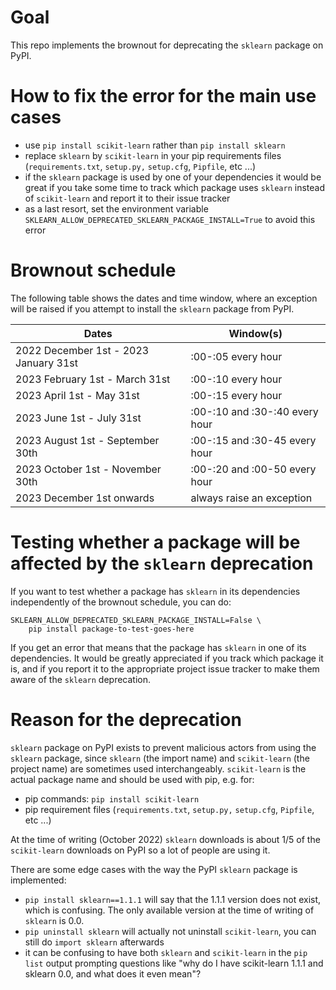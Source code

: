 # Goal

This repo implements the brownout for deprecating the `sklearn` package on PyPI.

# How to fix the error for the main use cases

- use `pip install scikit-learn` rather than `pip install sklearn`
- replace `sklearn` by `scikit-learn` in your pip requirements files
  (`requirements.txt`, `setup.py,` `setup.cfg`, `Pipfile`, etc ...)
- if the `sklearn` package is used by one of your dependencies
  it would be great if you take some time to track which package uses
  `sklearn` instead of `scikit-learn` and report it to their issue tracker
- as a last resort, set the environment variable
  `SKLEARN_ALLOW_DEPRECATED_SKLEARN_PACKAGE_INSTALL=True` to avoid this error

# Brownout schedule

The following table shows the dates and time window, where an exception will be
raised if you attempt to install the `sklearn` package from PyPI.

| Dates                                 | Window(s)                      |
|---------------------------------------|--------------------------------|
| 2022 December 1st - 2023 January 31st | :00-:05 every hour             |
| 2023 February 1st - March 31st        | :00-:10 every hour             |
| 2023 April 1st - May 31st             | :00-:15 every hour             |
| 2023 June 1st - July 31st             | :00-:10 and :30-:40 every hour |
| 2023 August 1st - September 30th      | :00-:15 and :30-45 every hour  |
| 2023 October 1st - November 30th      | :00-:20 and :00-50 every hour  |
| 2023 December 1st onwards             | always raise an exception      |

# Testing whether a package will be affected by the `sklearn` deprecation

If you want to test whether a package has `sklearn` in its dependencies
independently of the brownout schedule, you can do:

```
SKLEARN_ALLOW_DEPRECATED_SKLEARN_PACKAGE_INSTALL=False \
    pip install package-to-test-goes-here
```

If you get an error that means that the package has `sklearn` in one of its
dependencies. It would be greatly appreciated if you track which package it is,
and if you report it to the appropriate project issue tracker to make them
aware of the `sklearn` deprecation.

# Reason for the deprecation

`sklearn` package on PyPI exists to prevent malicious actors from using the
`sklearn` package, since `sklearn` (the import name) and `scikit-learn` (the
project name) are sometimes used interchangeably. `scikit-learn` is the actual
package name and should be used with pip, e.g. for:
- pip commands: `pip install scikit-learn`
- pip requirement files (`requirements.txt`, `setup.py,` `setup.cfg`,
  `Pipfile`, etc ...)

At the time of writing (October 2022) `sklearn` downloads is about 1/5 of the
`scikit-learn` downloads on PyPI so a lot of people are using it.

There are some edge cases with the way the PyPI `sklearn` package is
implemented:
- `pip install sklearn==1.1.1` will say that the 1.1.1 version does not exist,
  which is confusing. The only available version at the time of writing of
  `sklearn` is 0.0.
- `pip uninstall sklearn` will actually not uninstall `scikit-learn`, you can
  still do `import sklearn` afterwards
- it can be confusing to have both `sklearn` and `scikit-learn` in the `pip
  list` output prompting questions like "why do I have scikit-learn 1.1.1 and
  sklearn 0.0, and what does it even mean"?

